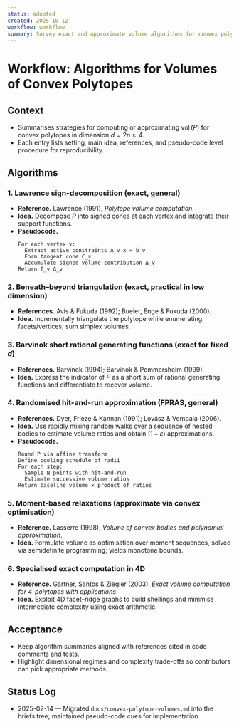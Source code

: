 ```yaml
---
status: adopted
created: 2025-10-12
workflow: workflow
summary: Survey exact and approximate volume algorithms for convex polytopes in moderate dimension.
---
```


# Workflow: Algorithms for Volumes of Convex Polytopes

## Context

- Summarises strategies for computing or approximating $\operatorname{vol}(P)$ for convex polytopes in dimension $d = 2n \ge 4$.
- Each entry lists setting, main idea, references, and pseudo-code level procedure for reproducibility.

## Algorithms

### 1. Lawrence sign-decomposition (exact, general)

- **Reference.** Lawrence (1991), *Polytope volume computation*.
- **Idea.** Decompose $P$ into signed cones at each vertex and integrate their support functions.
- **Pseudocode.**
  ```text
  For each vertex v:
    Extract active constraints A_v x = b_v
    Form tangent cone C_v
    Accumulate signed volume contribution Δ_v
  Return Σ_v Δ_v
  ```

### 2. Beneath–beyond triangulation (exact, practical in low dimension)

- **References.** Avis & Fukuda (1992); Bueler, Enge & Fukuda (2000).
- **Idea.** Incrementally triangulate the polytope while enumerating facets/vertices; sum simplex volumes.

### 3. Barvinok short rational generating functions (exact for fixed $d$)

- **References.** Barvinok (1994); Barvinok & Pommersheim (1999).
- **Idea.** Express the indicator of $P$ as a short sum of rational generating functions and differentiate to recover volume.

### 4. Randomised hit-and-run approximation (FPRAS, general)

- **References.** Dyer, Frieze & Kannan (1991); Lovász & Vempala (2006).
- **Idea.** Use rapidly mixing random walks over a sequence of nested bodies to estimate volume ratios and obtain $(1+\varepsilon)$ approximations.
- **Pseudocode.**
  ```text
  Round P via affine transform
  Define cooling schedule of radii
  For each step:
    Sample N points with hit-and-run
    Estimate successive volume ratios
  Return baseline volume × product of ratios
  ```

### 5. Moment-based relaxations (approximate via convex optimisation)

- **Reference.** Lasserre (1998), *Volume of convex bodies and polynomial approximation*.
- **Idea.** Formulate volume as optimisation over moment sequences, solved via semidefinite programming; yields monotone bounds.

### 6. Specialised exact computation in 4D

- **Reference.** Gärtner, Santos & Ziegler (2003), *Exact volume computation for 4-polytopes with applications*.
- **Idea.** Exploit 4D facet–ridge graphs to build shellings and minimise intermediate complexity using exact arithmetic.

## Acceptance

- Keep algorithm summaries aligned with references cited in code comments and tests.
- Highlight dimensional regimes and complexity trade-offs so contributors can pick appropriate methods.

## Status Log

- 2025-02-14 — Migrated `docs/convex-polytope-volumes.md` into the briefs tree; maintained pseudo-code cues for implementation.
